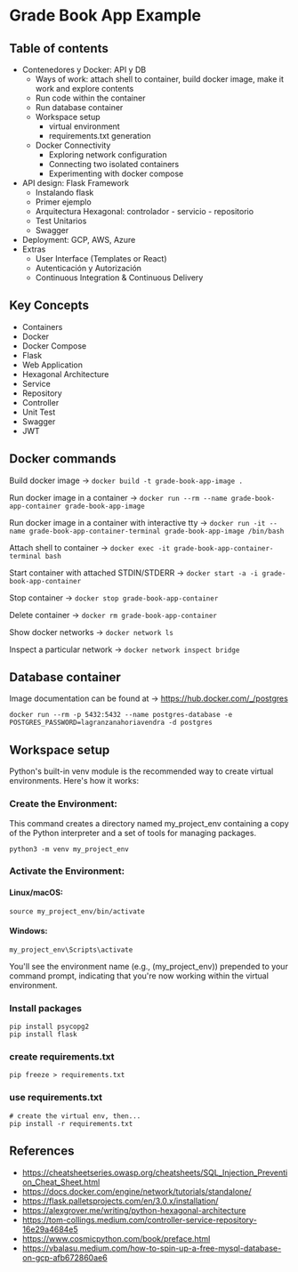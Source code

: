 # Grade Book App Example

## Table of contents

- Contenedores y Docker: API y DB
  - Ways of work: attach shell to container, build docker image, make it work and explore contents
  - Run code within the container
  - Run database container
  - Workspace setup
    - virtual environment
    - requirements.txt generation
  - Docker Connectivity
    - Exploring network configuration
    - Connecting two isolated containers
    - Experimenting with docker compose
- API design: Flask Framework
  - Instalando flask
  - Primer ejemplo
  - Arquitectura Hexagonal: controlador - servicio - repositorio
  - Test Unitarios
  - Swagger
- Deployment: GCP, AWS, Azure
- Extras
  - User Interface (Templates or React)
  - Autenticación y Autorización
  - Continuous Integration & Continuous Delivery

## Key Concepts

- Containers
- Docker
- Docker Compose
- Flask
- Web Application
- Hexagonal Architecture
- Service
- Repository
- Controller
- Unit Test
- Swagger
- JWT

## Docker commands

Build docker image -> `docker build -t grade-book-app-image .`

Run docker image in a container -> `docker run --rm --name grade-book-app-container grade-book-app-image`

Run docker image in a container with interactive tty -> `docker run -it --name grade-book-app-container-terminal grade-book-app-image /bin/bash`

Attach shell to container -> `docker exec -it grade-book-app-container-terminal bash`

Start container with attached STDIN/STDERR -> `docker start -a -i grade-book-app-container`

Stop container -> `docker stop grade-book-app-container`

Delete container -> `docker rm grade-book-app-container`

Show docker networks -> `docker network ls`

Inspect a particular network -> `docker network inspect bridge`

## Database container

Image documentation can be found at -> https://hub.docker.com/_/postgres

```
docker run --rm -p 5432:5432 --name postgres-database -e POSTGRES_PASSWORD=lagranzanahoriavendra -d postgres
```

## Workspace setup

Python's built-in venv module is the recommended way to create virtual environments. Here's how it works:

### Create the Environment:

This command creates a directory named my_project_env containing a copy of the Python interpreter and a set of tools for managing packages.

```
python3 -m venv my_project_env
```

### Activate the Environment:

#### Linux/macOS:

```
source my_project_env/bin/activate
```

#### Windows:

```
my_project_env\Scripts\activate
```

You'll see the environment name (e.g., (my_project_env)) prepended to your command prompt, indicating that you're now working within the virtual environment.

### Install packages

```
pip install psycopg2
pip install flask
```

### create requirements.txt

```
pip freeze > requirements.txt
```

### use requirements.txt

```
# create the virtual env, then...
pip install -r requirements.txt
```

## References

- https://cheatsheetseries.owasp.org/cheatsheets/SQL_Injection_Prevention_Cheat_Sheet.html
- https://docs.docker.com/engine/network/tutorials/standalone/
- https://flask.palletsprojects.com/en/3.0.x/installation/
- https://alexgrover.me/writing/python-hexagonal-architecture
- https://tom-collings.medium.com/controller-service-repository-16e29a4684e5
- https://www.cosmicpython.com/book/preface.html
- https://vbalasu.medium.com/how-to-spin-up-a-free-mysql-database-on-gcp-afb672860ae6

